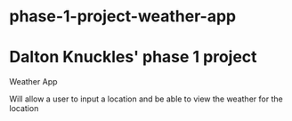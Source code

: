 # phase-1-project-weather-app
# Dalton Knuckles' phase 1 project
Weather App

Will allow a user to input a location and be able to view the weather for the location